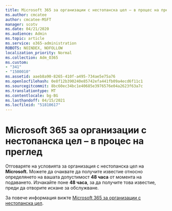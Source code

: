 ```yaml
---
title: Microsoft 365 за организации с нестопанска цел – в процес на преглед
ms.author: cmcatee
author: cmcatee-MSFT
manager: scotv
ms.date: 04/21/2020
ms.audience: Admin
ms.topic: article
ms.service: o365-administration
ROBOTS: NOINDEX, NOFOLLOW
localization_priority: Normal
ms.collection: Adm_O365
ms.custom:
- "341"
- "1500010"
ms.assetid: aaeb8a90-8265-410f-a495-734ae5e75a76
ms.openlocfilehash: 0e8f12b390240e85742efa441fb09a4ecd6f11c1
ms.sourcegitcommit: 8bc60ec34bc1e40685e3976576e04a2623f63a7c
ms.translationtype: MT
ms.contentlocale: bg-BG
ms.lasthandoff: 04/15/2021
ms.locfileid: "51810617"
---
```

# <a name="microsoft-365-for-nonprofits---under-review"></a>Microsoft 365 за организации с нестопанска цел – в процес на преглед

Отговаряте на условията за организация с нестопанска цел на **Microsoft.** Можете да очаквате да получите известие относно определянето на вашата допустимост **48 часа** от момента на подаването. Изчакайте поне **48 часа**, за да получите това известие, преди да отворите искане за обслужване. 

За повече информация вижте [Microsoft 365 за организации с нестопанска цел](https://www.microsoft.com/nonprofits/microsoft-365). 
